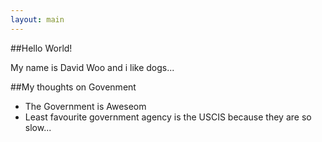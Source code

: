 ```yaml
---
layout: main 
---
```

##Hello World!

My name is David Woo and i like dogs...

##My thoughts on Govenment

* The Government is Aweseom
* Least favourite government agency is the USCIS because they are so slow...
